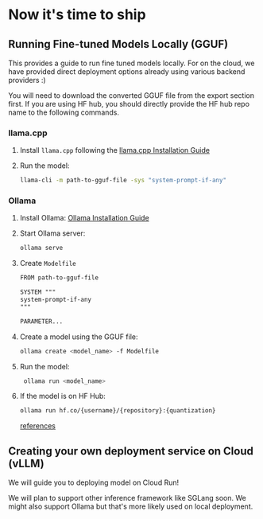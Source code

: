 # Now it's time to ship

## Running Fine-tuned Models Locally (GGUF)

This provides a guide to run fine tuned models locally. For on the cloud, we have provided direct deployment options already using various backend providers :)

You will need to download the converted GGUF file from the export section first. If you are using HF hub, you should directly provide the HF hub repo name to the following commands.

### llama.cpp

1. Install `llama.cpp` following the [llama.cpp Installation Guide](https://github.com/ggerganov/llama.cpp#installation)

2. Run the model:

   ```bash
   llama-cli -m path-to-gguf-file -sys "system-prompt-if-any"
   ```

### Ollama

1. Install Ollama: [Ollama Installation Guide](https://ollama.com/docs/installation)

2. Start Ollama server:

   ```bash
   ollama serve
   ```

3. Create `Modelfile`

   ```txt
   FROM path-to-gguf-file

   SYSTEM """
   system-prompt-if-any
   """

   PARAMETER...
   ```

4. Create a model using the GGUF file:

   ```bash
   ollama create <model_name> -f Modelfile
   ```

5. Run the model:

   ```bash
    ollama run <model_name>
   ```

6. If the model is on HF Hub:

   ```bash
   ollama run hf.co/{username}/{repository}:{quantization}
   ```

   [references](https://huggingface.co/docs/hub/en/ollama)

## Creating your own deployment service on Cloud (vLLM)

We will guide you to deploying model on Cloud Run!

We will plan to support other inference framework like SGLang soon. We might also support Ollama but that's more likely used on local deployment.
